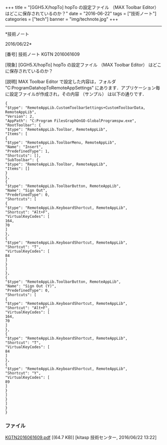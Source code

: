 ﻿+++
title = "[GGH5.X/hopTo] hopTo の設定ファイル （MAX Toolbar Editor） はどこに保存されているのか？"
date = "2016-06-22"
tags = ["技術ノート"]
categories = ["tech"]
banner = "img/technote.jpg"
+++

-----------------------------------------------------------------------------------------------------------------------------

*技術ノート

2016/06/22*


[番号]
技術ノート KGTN 2016061609

[現象]
[GGH5.X/hopTo] hopTo の設定ファイル （MAX Toolbar Editor）
はどこに保存されているのか？

[説明]
MAX Toolbar Editor で設定した内容は，フォルダ
"C:ProgramDatahopToRemoteAppSettings"
にあります．アプリケーション毎に設定ファイルが作成され，その内容
（サンプル） は以下の通りです．

    {
    "$type": "RemoteAppLib.CustomToolbarSettings+CustomToolbarData, RemoteAppLib",
    "Version": 2,
    "AppPath": "C:Program FilesGraphOnGO-GlobalProgramspw.exe",
    "RootToolbar": {
    "$type": "RemoteAppLib.Toolbar, RemoteAppLib",
    "Items": [
    {
    "$type": "RemoteAppLib.ToolbarMenu, RemoteAppLib",
    "Name": "Insert",
    "PredefinedType": 1,
    "Shortcuts": [],
    "SubToolbar": {
    "$type": "RemoteAppLib.Toolbar, RemoteAppLib",
    "Items": []
    }
    },
    {
    "$type": "RemoteAppLib.ToolbarButton, RemoteAppLib",
    "Name": "Sign Out",
    "PredefinedType": 0,
    "Shortcuts": [
    {
    "$type": "RemoteAppLib.KeyboardShortcut, RemoteAppLib",
    "Shortcut": "Alt+F",
    "VirtualKeyCodes": [
    164,
    70
    ]
    },
    {
    "$type": "RemoteAppLib.KeyboardShortcut, RemoteAppLib",
    "Shortcut": "T",
    "VirtualKeyCodes": [
    84
    ]
    }
    ]
    },
    {
    "$type": "RemoteAppLib.ToolbarButton, RemoteAppLib",
    "Name": "Sign Out (Y)",
    "PredefinedType": 0,
    "Shortcuts": [
    {
    "$type": "RemoteAppLib.KeyboardShortcut, RemoteAppLib",
    "Shortcut": "Alt+F",
    "VirtualKeyCodes": [
    164,
    70
    ]
    },
    {
    "$type": "RemoteAppLib.KeyboardShortcut, RemoteAppLib",
    "Shortcut": "T",
    "VirtualKeyCodes": [
    84
    ]
    },
    {
    "$type": "RemoteAppLib.KeyboardShortcut, RemoteAppLib",
    "Shortcut": "Y",
    "VirtualKeyCodes": [
    89
    ]
    }
    ]
    }
    ]
    }
    }


### ファイル

 
 


[KGTN2016061609.pdf](http://techreport.kitasp.net/attachments/download/2716/KGTN2016061609.pdf)
 [(64.7 KB)] [kitasp 技術センター, 2016/06/22
13:22]


 


 


